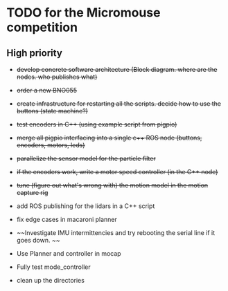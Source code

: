 # TODO for the Micromouse competition

## High priority

 * ~~develop concrete software architecture (Block diagram. where are the nodes. who publishes what)~~
 * ~~order a new BNO055~~
 * ~~create infrastructure for restarting all the scripts. decide how to use the buttons (state machine?)~~
 * ~~test encoders in C++ (using example script from pigpio)~~
 * ~~merge all pigpio interfacing into a single c++ ROS node (buttons, ~~encoders, motors, leds~~)~~
 * ~~parallelize the sensor model for the particle filter~~
 * ~~if the encoders work, write a motor speed controller (in the C++ node)~~
 * ~~tune (figure out what's wrong with) the motion model in the motion capture rig~~
 * add ROS publishing for the lidars in a C++ script
 * fix edge cases in macaroni planner
 
 * ~~Investigate IMU intermittencies and try rebooting the serial line if it goes down. ~~
 * Use Planner and controller in mocap
 * Fully test mode_controller
 * clean up the directories